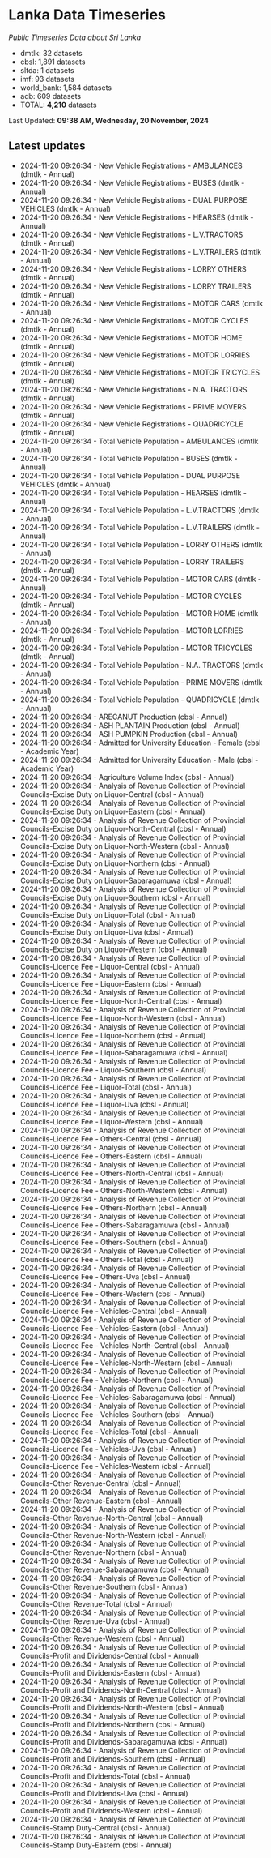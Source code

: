 # Lanka Data Timeseries
*Public Timeseries Data about Sri Lanka*

* dmtlk: 32 datasets
* cbsl: 1,891 datasets
* sltda: 1 datasets
* imf: 93 datasets
* world_bank: 1,584 datasets
* adb: 609 datasets
* TOTAL: **4,210** datasets

Last Updated: **09:38 AM, Wednesday, 20 November, 2024**

## Latest updates

* 2024-11-20 09:26:34 - New Vehicle Registrations - AMBULANCES (dmtlk - Annual)
* 2024-11-20 09:26:34 - New Vehicle Registrations - BUSES (dmtlk - Annual)
* 2024-11-20 09:26:34 - New Vehicle Registrations - DUAL PURPOSE VEHICLES (dmtlk - Annual)
* 2024-11-20 09:26:34 - New Vehicle Registrations - HEARSES (dmtlk - Annual)
* 2024-11-20 09:26:34 - New Vehicle Registrations - L.V.TRACTORS (dmtlk - Annual)
* 2024-11-20 09:26:34 - New Vehicle Registrations - L.V.TRAILERS (dmtlk - Annual)
* 2024-11-20 09:26:34 - New Vehicle Registrations - LORRY OTHERS (dmtlk - Annual)
* 2024-11-20 09:26:34 - New Vehicle Registrations - LORRY TRAILERS (dmtlk - Annual)
* 2024-11-20 09:26:34 - New Vehicle Registrations - MOTOR CARS (dmtlk - Annual)
* 2024-11-20 09:26:34 - New Vehicle Registrations - MOTOR CYCLES (dmtlk - Annual)
* 2024-11-20 09:26:34 - New Vehicle Registrations - MOTOR HOME (dmtlk - Annual)
* 2024-11-20 09:26:34 - New Vehicle Registrations - MOTOR LORRIES (dmtlk - Annual)
* 2024-11-20 09:26:34 - New Vehicle Registrations - MOTOR TRICYCLES (dmtlk - Annual)
* 2024-11-20 09:26:34 - New Vehicle Registrations - N.A. TRACTORS (dmtlk - Annual)
* 2024-11-20 09:26:34 - New Vehicle Registrations - PRIME MOVERS (dmtlk - Annual)
* 2024-11-20 09:26:34 - New Vehicle Registrations - QUADRICYCLE (dmtlk - Annual)
* 2024-11-20 09:26:34 - Total Vehicle Population - AMBULANCES (dmtlk - Annual)
* 2024-11-20 09:26:34 - Total Vehicle Population - BUSES (dmtlk - Annual)
* 2024-11-20 09:26:34 - Total Vehicle Population - DUAL PURPOSE VEHICLES (dmtlk - Annual)
* 2024-11-20 09:26:34 - Total Vehicle Population - HEARSES (dmtlk - Annual)
* 2024-11-20 09:26:34 - Total Vehicle Population - L.V.TRACTORS (dmtlk - Annual)
* 2024-11-20 09:26:34 - Total Vehicle Population - L.V.TRAILERS (dmtlk - Annual)
* 2024-11-20 09:26:34 - Total Vehicle Population - LORRY OTHERS (dmtlk - Annual)
* 2024-11-20 09:26:34 - Total Vehicle Population - LORRY TRAILERS (dmtlk - Annual)
* 2024-11-20 09:26:34 - Total Vehicle Population - MOTOR CARS (dmtlk - Annual)
* 2024-11-20 09:26:34 - Total Vehicle Population - MOTOR CYCLES (dmtlk - Annual)
* 2024-11-20 09:26:34 - Total Vehicle Population - MOTOR HOME (dmtlk - Annual)
* 2024-11-20 09:26:34 - Total Vehicle Population - MOTOR LORRIES (dmtlk - Annual)
* 2024-11-20 09:26:34 - Total Vehicle Population - MOTOR TRICYCLES (dmtlk - Annual)
* 2024-11-20 09:26:34 - Total Vehicle Population - N.A. TRACTORS (dmtlk - Annual)
* 2024-11-20 09:26:34 - Total Vehicle Population - PRIME MOVERS (dmtlk - Annual)
* 2024-11-20 09:26:34 - Total Vehicle Population - QUADRICYCLE (dmtlk - Annual)
* 2024-11-20 09:26:34 - ARECANUT Production (cbsl - Annual)
* 2024-11-20 09:26:34 - ASH PLANTAIN Production (cbsl - Annual)
* 2024-11-20 09:26:34 - ASH PUMPKIN Production (cbsl - Annual)
* 2024-11-20 09:26:34 - Admitted for University Education - Female (cbsl - Academic Year)
* 2024-11-20 09:26:34 - Admitted for University Education - Male (cbsl - Academic Year)
* 2024-11-20 09:26:34 - Agriculture Volume Index (cbsl - Annual)
* 2024-11-20 09:26:34 - Analysis of Revenue Collection of Provincial Councils-Excise Duty on Liquor-Central (cbsl - Annual)
* 2024-11-20 09:26:34 - Analysis of Revenue Collection of Provincial Councils-Excise Duty on Liquor-Eastern (cbsl - Annual)
* 2024-11-20 09:26:34 - Analysis of Revenue Collection of Provincial Councils-Excise Duty on Liquor-North-Central (cbsl - Annual)
* 2024-11-20 09:26:34 - Analysis of Revenue Collection of Provincial Councils-Excise Duty on Liquor-North-Western (cbsl - Annual)
* 2024-11-20 09:26:34 - Analysis of Revenue Collection of Provincial Councils-Excise Duty on Liquor-Northern (cbsl - Annual)
* 2024-11-20 09:26:34 - Analysis of Revenue Collection of Provincial Councils-Excise Duty on Liquor-Sabaragamuwa (cbsl - Annual)
* 2024-11-20 09:26:34 - Analysis of Revenue Collection of Provincial Councils-Excise Duty on Liquor-Southern (cbsl - Annual)
* 2024-11-20 09:26:34 - Analysis of Revenue Collection of Provincial Councils-Excise Duty on Liquor-Total (cbsl - Annual)
* 2024-11-20 09:26:34 - Analysis of Revenue Collection of Provincial Councils-Excise Duty on Liquor-Uva (cbsl - Annual)
* 2024-11-20 09:26:34 - Analysis of Revenue Collection of Provincial Councils-Excise Duty on Liquor-Western (cbsl - Annual)
* 2024-11-20 09:26:34 - Analysis of Revenue Collection of Provincial Councils-Licence Fee - Liquor-Central (cbsl - Annual)
* 2024-11-20 09:26:34 - Analysis of Revenue Collection of Provincial Councils-Licence Fee - Liquor-Eastern (cbsl - Annual)
* 2024-11-20 09:26:34 - Analysis of Revenue Collection of Provincial Councils-Licence Fee - Liquor-North-Central (cbsl - Annual)
* 2024-11-20 09:26:34 - Analysis of Revenue Collection of Provincial Councils-Licence Fee - Liquor-North-Western (cbsl - Annual)
* 2024-11-20 09:26:34 - Analysis of Revenue Collection of Provincial Councils-Licence Fee - Liquor-Northern (cbsl - Annual)
* 2024-11-20 09:26:34 - Analysis of Revenue Collection of Provincial Councils-Licence Fee - Liquor-Sabaragamuwa (cbsl - Annual)
* 2024-11-20 09:26:34 - Analysis of Revenue Collection of Provincial Councils-Licence Fee - Liquor-Southern (cbsl - Annual)
* 2024-11-20 09:26:34 - Analysis of Revenue Collection of Provincial Councils-Licence Fee - Liquor-Total (cbsl - Annual)
* 2024-11-20 09:26:34 - Analysis of Revenue Collection of Provincial Councils-Licence Fee - Liquor-Uva (cbsl - Annual)
* 2024-11-20 09:26:34 - Analysis of Revenue Collection of Provincial Councils-Licence Fee - Liquor-Western (cbsl - Annual)
* 2024-11-20 09:26:34 - Analysis of Revenue Collection of Provincial Councils-Licence Fee - Others-Central (cbsl - Annual)
* 2024-11-20 09:26:34 - Analysis of Revenue Collection of Provincial Councils-Licence Fee - Others-Eastern (cbsl - Annual)
* 2024-11-20 09:26:34 - Analysis of Revenue Collection of Provincial Councils-Licence Fee - Others-North-Central (cbsl - Annual)
* 2024-11-20 09:26:34 - Analysis of Revenue Collection of Provincial Councils-Licence Fee - Others-North-Western (cbsl - Annual)
* 2024-11-20 09:26:34 - Analysis of Revenue Collection of Provincial Councils-Licence Fee - Others-Northern (cbsl - Annual)
* 2024-11-20 09:26:34 - Analysis of Revenue Collection of Provincial Councils-Licence Fee - Others-Sabaragamuwa (cbsl - Annual)
* 2024-11-20 09:26:34 - Analysis of Revenue Collection of Provincial Councils-Licence Fee - Others-Southern (cbsl - Annual)
* 2024-11-20 09:26:34 - Analysis of Revenue Collection of Provincial Councils-Licence Fee - Others-Total (cbsl - Annual)
* 2024-11-20 09:26:34 - Analysis of Revenue Collection of Provincial Councils-Licence Fee - Others-Uva (cbsl - Annual)
* 2024-11-20 09:26:34 - Analysis of Revenue Collection of Provincial Councils-Licence Fee - Others-Western (cbsl - Annual)
* 2024-11-20 09:26:34 - Analysis of Revenue Collection of Provincial Councils-Licence Fee - Vehicles-Central (cbsl - Annual)
* 2024-11-20 09:26:34 - Analysis of Revenue Collection of Provincial Councils-Licence Fee - Vehicles-Eastern (cbsl - Annual)
* 2024-11-20 09:26:34 - Analysis of Revenue Collection of Provincial Councils-Licence Fee - Vehicles-North-Central (cbsl - Annual)
* 2024-11-20 09:26:34 - Analysis of Revenue Collection of Provincial Councils-Licence Fee - Vehicles-North-Western (cbsl - Annual)
* 2024-11-20 09:26:34 - Analysis of Revenue Collection of Provincial Councils-Licence Fee - Vehicles-Northern (cbsl - Annual)
* 2024-11-20 09:26:34 - Analysis of Revenue Collection of Provincial Councils-Licence Fee - Vehicles-Sabaragamuwa (cbsl - Annual)
* 2024-11-20 09:26:34 - Analysis of Revenue Collection of Provincial Councils-Licence Fee - Vehicles-Southern (cbsl - Annual)
* 2024-11-20 09:26:34 - Analysis of Revenue Collection of Provincial Councils-Licence Fee - Vehicles-Total (cbsl - Annual)
* 2024-11-20 09:26:34 - Analysis of Revenue Collection of Provincial Councils-Licence Fee - Vehicles-Uva (cbsl - Annual)
* 2024-11-20 09:26:34 - Analysis of Revenue Collection of Provincial Councils-Licence Fee - Vehicles-Western (cbsl - Annual)
* 2024-11-20 09:26:34 - Analysis of Revenue Collection of Provincial Councils-Other Revenue-Central (cbsl - Annual)
* 2024-11-20 09:26:34 - Analysis of Revenue Collection of Provincial Councils-Other Revenue-Eastern (cbsl - Annual)
* 2024-11-20 09:26:34 - Analysis of Revenue Collection of Provincial Councils-Other Revenue-North-Central (cbsl - Annual)
* 2024-11-20 09:26:34 - Analysis of Revenue Collection of Provincial Councils-Other Revenue-North-Western (cbsl - Annual)
* 2024-11-20 09:26:34 - Analysis of Revenue Collection of Provincial Councils-Other Revenue-Northern (cbsl - Annual)
* 2024-11-20 09:26:34 - Analysis of Revenue Collection of Provincial Councils-Other Revenue-Sabaragamuwa (cbsl - Annual)
* 2024-11-20 09:26:34 - Analysis of Revenue Collection of Provincial Councils-Other Revenue-Southern (cbsl - Annual)
* 2024-11-20 09:26:34 - Analysis of Revenue Collection of Provincial Councils-Other Revenue-Total (cbsl - Annual)
* 2024-11-20 09:26:34 - Analysis of Revenue Collection of Provincial Councils-Other Revenue-Uva (cbsl - Annual)
* 2024-11-20 09:26:34 - Analysis of Revenue Collection of Provincial Councils-Other Revenue-Western (cbsl - Annual)
* 2024-11-20 09:26:34 - Analysis of Revenue Collection of Provincial Councils-Profit and Dividends-Central (cbsl - Annual)
* 2024-11-20 09:26:34 - Analysis of Revenue Collection of Provincial Councils-Profit and Dividends-Eastern (cbsl - Annual)
* 2024-11-20 09:26:34 - Analysis of Revenue Collection of Provincial Councils-Profit and Dividends-North-Central (cbsl - Annual)
* 2024-11-20 09:26:34 - Analysis of Revenue Collection of Provincial Councils-Profit and Dividends-North-Western (cbsl - Annual)
* 2024-11-20 09:26:34 - Analysis of Revenue Collection of Provincial Councils-Profit and Dividends-Northern (cbsl - Annual)
* 2024-11-20 09:26:34 - Analysis of Revenue Collection of Provincial Councils-Profit and Dividends-Sabaragamuwa (cbsl - Annual)
* 2024-11-20 09:26:34 - Analysis of Revenue Collection of Provincial Councils-Profit and Dividends-Southern (cbsl - Annual)
* 2024-11-20 09:26:34 - Analysis of Revenue Collection of Provincial Councils-Profit and Dividends-Total (cbsl - Annual)
* 2024-11-20 09:26:34 - Analysis of Revenue Collection of Provincial Councils-Profit and Dividends-Uva (cbsl - Annual)
* 2024-11-20 09:26:34 - Analysis of Revenue Collection of Provincial Councils-Profit and Dividends-Western (cbsl - Annual)
* 2024-11-20 09:26:34 - Analysis of Revenue Collection of Provincial Councils-Stamp Duty-Central (cbsl - Annual)
* 2024-11-20 09:26:34 - Analysis of Revenue Collection of Provincial Councils-Stamp Duty-Eastern (cbsl - Annual)